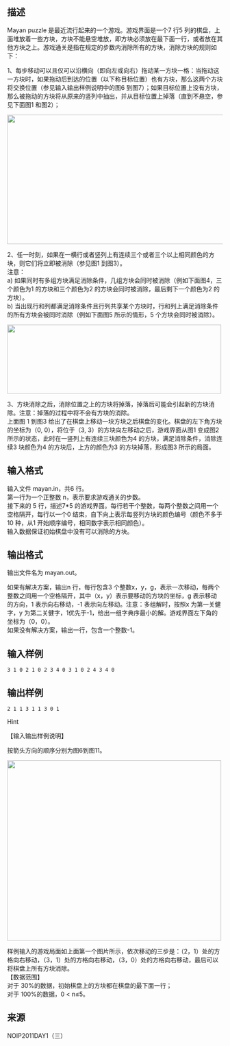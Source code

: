 ## 描述

Mayan puzzle 是最近流行起来的一个游戏。游戏界面是一个7 行5 列的棋盘，上面堆放着一些方块，方块不能悬空堆放，即方块必须放在最下面一行，或者放在其他方块之上。游戏通关是指在规定的步数内消除所有的方块，消除方块的规则如下：<br /> <p> 1、每步移动可以且仅可以沿横向（即向左或向右）拖动某一方块一格：当拖动这一方块时，如果拖动后到达的位置（以下称目标位置）也有方块，那么这两个方块将交换位置（参见输入输出样例说明中的图6 到图7）；如果目标位置上没有方块，那么被拖动的方块将从原来的竖列中抽出，并从目标位置上掉落（直到不悬空，参见下面图1 和图2）； </p> <p> <img src="/JudgeOnline/upload/image/20170729/20170729125924_53100.png" alt="" width="600" height="302" title="" align="" /> </p> <p> 2、任一时刻，如果在一横行或者竖列上有连续三个或者三个以上相同颜色的方块，则它们将立即被消除（参见图1 到图3）。<br /> 注意：<br /> a) 如果同时有多组方块满足消除条件，几组方块会同时被消除（例如下面图4，三个颜色为1 的方块和三个颜色为2 的方块会同时被消除，最后剩下一个颜色为2 的方块）。<br /> b) 当出现行和列都满足消除条件且行列共享某个方块时，行和列上满足消除条件的所有方块会被同时消除（例如下面图5 所示的情形，5 个方块会同时被消除）。 </p> <p> <img src="/JudgeOnline/upload/image/20170729/20170729130004_13383.png" alt="" width="500" height="161" title="" align="" /> </p> <p> 3、方块消除之后，消除位置之上的方块将掉落，掉落后可能会引起新的方块消除。注意：掉落的过程中将不会有方块的消除。<br /> 上面图 1 到图3 给出了在棋盘上移动一块方块之后棋盘的变化。棋盘的左下角方块的坐标为（0, 0），将位于（3, 3）的方块向左移动之后，游戏界面从图1 变成图2 所示的状态，此时在一竖列上有连续三块颜色为4 的方块，满足消除条件，消除连续3 块颜色为4 的方块后，上方的颜色为3 的方块掉落，形成图3 所示的局面。 </p>

## 输入格式

输入文件 mayan.in，共6 行。<br /> 第一行为一个正整数 n，表示要求游戏通关的步数。<br /> 接下来的 5 行，描述7*5 的游戏界面。每行若干个整数，每两个整数之间用一个空格隔开，每行以一个0 结束，自下向上表示每竖列方块的颜色编号（颜色不多于10 种，从1 开始顺序编号，相同数字表示相同颜色）。<br /> 输入数据保证初始棋盘中没有可以消除的方块。<br />

## 输出格式

<p> 输出文件名为 mayan.out。 </p> <p> 如果有解决方案，输出n 行，每行包含3 个整数x，y，g，表示一次移动，每两个整数之间用一个空格隔开，其中（x，y）表示要移动的方块的坐标，g 表示移动的方向，1 表示向右移动，-1 表示向左移动。注意：多组解时，按照x 为第一关健字，y 为第二关健字，1优先于-1，给出一组字典序最小的解。游戏界面左下角的坐标为（0，0）。<br /> 如果没有解决方案，输出一行，包含一个整数-1。 </p>

## 输入样例

```plaintext
3 1 0 2 1 0 2 3 4 0 3 1 0 2 4 3 4 0
```

## 输出样例

```plaintext
2 1 1 3 1 1 3 0 1
```

Hint

【输入输出样例说明】<br /> <p> 按箭头方向的顺序分别为图6到图11。 </p> <p> <img src="/JudgeOnline/upload/image/20170729/20170729130313_99301.png" alt="" width="500" height="421" title="" align="" /> </p> <p> 样例输入的游戏局面如上面第一个图片所示，依次移动的三步是：（2，1）处的方格向右移动，（3，1）处的方格向右移动，（3，0）处的方格向右移动，最后可以将棋盘上所有方块消除。<br /> 【数据范围】<br /> 对于 30%的数据，初始棋盘上的方块都在棋盘的最下面一行；<br /> 对于 100%的数据，0 < n≤5。 </p>

## 来源

NOIP2011DAY1（三）

